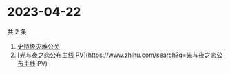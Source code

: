 # 2023-04-22

共 2 条

<!-- BEGIN ZHIHUSEARCH -->
<!-- 最后更新时间 Sat Apr 22 2023 08:44:05 GMT+0800 (China Standard Time) -->
1. [史诗级灾难公关](https://www.zhihu.com/search?q=史诗级灾难公关)
1. [光与夜之恋公布主线 PV](https://www.zhihu.com/search?q=光与夜之恋公布主线 PV)
<!-- END ZHIHUSEARCH -->
